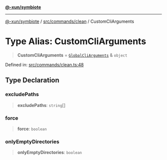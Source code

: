 [**@-xun/symbiote**](../../../../README.md)

***

[@-xun/symbiote](../../../../README.md) / [src/commands/clean](../README.md) / CustomCliArguments

# Type Alias: CustomCliArguments

> **CustomCliArguments** = [`GlobalCliArguments`](../../../configure/type-aliases/GlobalCliArguments.md) & `object`

Defined in: [src/commands/clean.ts:48](https://github.com/Xunnamius/symbiote/blob/d4d5b078ef9485d85dd433ed75cef391a4a9376d/src/commands/clean.ts#L48)

## Type Declaration

### excludePaths

> **excludePaths**: `string`[]

### force

> **force**: `boolean`

### onlyEmptyDirectories

> **onlyEmptyDirectories**: `boolean`
